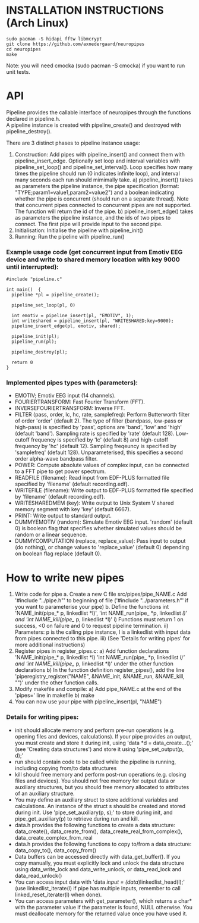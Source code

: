 # INSTALLATION INSTRUCTIONS (Arch Linux)
```
sudo pacman -S hidapi fftw libmcrypt  
git clone https://github.com/axnedergaard/neuropipes  
cd neuropipes  
make  
```
Note: you will need cmocka (sudo pacman -S cmocka) if you want to run unit tests.


# API
Pipeline provides the callable interface of neuropipes through the functions declared in pipeline.h.  
A pipeline instance is created with pipeline_create() and destroyed with pipeline_destroy().  

There are 3 distinct phases to pipeline instance usage:
 
1. Construction: Add pipes with pipeline_insert() and connect them with pipeline_insert_edge. Optionally set loop and interval variables with pipeline_set_loop() and pipeline_set_interval(). Loop specifies how many times the pipeline should run (0 indicates infinite loop), and interval many seconds each run should mimimally take.
    a) pipeline_insert() takes as parameters the pipeline instance, the pipe specification (format: "TYPE;param1=value1,param2=value2") and a boolean indicating whether the pipe is concurrent (should run on a separate thread). Note that concurrent pipes connected to concurrent pipes are not supported. The function will return the id of the pipe.
    b) pipeline_insert_edge() takes as parameters the pipeline instance, and the ids of two pipes to connect. The first pipe will provide input to the second pipe.
2. Initialisation: Initialise the pipeline with pipeline_init()
3. Running: Run the pipeline with pipeline_run()

### Example usage code (get concurrent input from Emotiv EEG device and write to shared memory location with key 9000 until interrupted):
```
#include "pipeline.c"

int main()  {
  pipeline *pl = pipeline_create();
  
  pipeline_set_loop(pl, 0)

  int emotiv = pipeline_insert(pl, "EMOTIV", 1);
  int writeshared = pipeline_insert(pl, "WRITESHARED;key=9000);
  pipeline_insert_edge(pl, emotiv, shared);

  pipeline_init(pl);
  pipeline_run(pl);

  pipeline_destroy(pl);
 
  return 0
}
```

### Implemented pipes types with (parameters):

- EMOTIV; Emotiv EEG input (14 channels).  
- FOURIERTRANSFORM: Fast Fourier Transform (FFT).  
- INVERSEFOURIERTRANSFORM: Inverse FFT.  
- FILTER (pass, order, lc, hc, rate, samplefreq): Perform Butterworth filter of order 'order' (default 2). The type of filter (bandpass, low-pass or high-pass) is specified by 'pass', options are 'band', 'low' and 'high' (default 'band'). Sampling rate is specified by 'rate' (default 128). Low-cutoff frequency is specified by 'lc' (default 8) and high-cutoff frequency by 'hc' (default 12). Sampling freqeuncy is specified by 'samplefreq' (default 128). Unparameterised, this specifies a second order alpha-wave bandpass filter.
- POWER: Compute absolute values of complex input, can be connected to a FFT pipe to get power spectrum.  
- READFILE (filename): Read input from EDF-PLUS formatted file specified by 'filename' (default recording.edf).  
- WRITEFILE (filename): Write output to EDF-PLUS formatted file specified by 'filename' (default recording.edf).  
- WRITESHAREDMEM (key): Write output to Unix System V shared memory segment with key 'key' (default 6667).  
- PRINT: Write output to standard output.  
- DUMMYEMOTIV (random): Simulate Emotiv EEG input. 'random' (default 0) is boolean flag that specifies whether simulated values should be random or a linear sequence.  
- DUMMYCOMPUTATION (replace, replace_value): Pass input to output (do nothing), or change values to 'replace_value' (default 0) depending on boolean flag replace (default 0).  


# How to write new pipes
1. Write code for pipe
    a. Create a new C file src/pipes/pipe_NAME.c
  Add '#include "../pipe.h"' to beginning of file ('#include "../parameters.h"' if you want to parameterise your pipe)
    b. Define the functions int 'NAME_init(pipe_* p, linkedlist *l)', 'int NAME_run(pipe_ *p, linkedlist *l)' and 'int NAME_kill(pipe_* p, linkedlist *l)'
        i) Functions must return 1 on success, <0 on failure and 0 to request pipeline termination.
        ii) Parameters: p is the calling pipe instance, l is a linkedlist with input data from pipes connected to this pipe.
        iii) (See 'Details for writing pipes' for more additional instructions)
2. Register pipes in register_pipes.c:
    a) Add function declarations 'NAME_init(pipe_* p, linkedlist *l) 'int NAME_run(pipe_ *p, linkedlist *l)' and 'int NAME_kill(pipe_* p, linkedlist *l)' under the other function declarations
    b) In the function definition register_pipes(), add the line 'piperegistry_register("NAME", &NAME_init, &NAME_run, &NAME_kill, "")' under the other function calls.
3. Modify makefile and compile:
    a) Add pipe_NAME.c at the end of the 'pipes=' line in makefile
    b) make
4. You can now use your pipe with pipeline_insert(pl, "NAME")

### Details for writing pipes: 
 
- init should allocate memory and perform pre-run operations (e.g. opening files and devices, calculations). If your pipe provides an output, you must create and store it during init, using 'data *d = data_create...();' (see 'Creating data structures') and store it using 'pipe_set_output(p, d);'  
- run should contain code to be called while the pipeline is running, including copying from/to data structures  
- kill should free memory and perform post-run operations (e.g. closing files and devices). You should not free memory for output data or auxiliary structures, but you should free memory allocated to attributes of an auxiliary structure.  
- You may define an auxiliary struct to store additional variables and calculations. An instance of the struct s should be created and stored during init. Use 'pipe_set_auxiliary(p, s);' to store during init, and pipe_get_auxiliary(p) to retrieve during run and kill.  
- data.h provides the following functions to create a data structure: data_create(), data_create_from(), data_create_real_from_complex(), data_create_complex_from_real  
- data.h provides the following functions to copy to/from a data structure: data_copy_to(), data_copy_from()  
- Data buffers can be accessed directly with data_get_buffer(). If you copy manually, you must explicitly lock and unlock the data structure using data_write_lock and data_write_unlock, or data_read_lock and data_read_unlock()  
- You can access input data with 'data *input = *(data**)linkedlist_head(l);' (use linkedlist_iterate(l) if pipe has multiple inputs, remember to call linked_reset_iterater(l) when done).  
- You can access parameters with get_parameter(), which returns a char* with the parameter value if the parameter is found, NULL otherwise. You must deallocate memory for the returned value once you have used it.  
